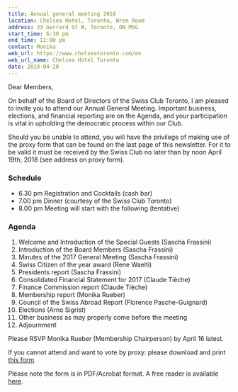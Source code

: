 ```yaml
---
title: Annual general meeting 2018
location: Chelsea Hotel, Toronto, Wren Room
address: 33 Gerrard St W, Toronto, ON M5G
start_time: 6:30 pm
end_time: 11:00 pm
contact: Monika
web_url: https://www.chelseatoronto.com/en
web_url_name: Chelsea Hotel Toronto
date: 2018-04-20
---
```


Dear Members,

On behalf of the Board of Directors of the Swiss Club Toronto, I am pleased to
invite you to attend our Annual General Meeting. Important business, elections,
and financial reporting are on the Agenda, and your participation is vital in
upholding the democratic process within our Club.

Should you be unable to attend, you will have the privilege of making use of
the proxy form that can be found on the last page of this newsletter. For it to
be valid it must be received by the Swiss Club no later than by noon April
19th, 2018 (see address on proxy form).

### Schedule

- 6.30 pm Registration and Cocktails (cash bar)
- 7.00 pm Dinner (courtesy of the Swiss Club Toronto)
- 8.00 pm Meeting will start with the following (tentative)

### Agenda

1. Welcome and Introduction of the Special Guests (Sascha Frassini)
2. Introduction of the Board Members (Sascha Frassini)
3. Minutes of the 2017 General Meeting (Sascha Frassini)
4. Swiss Citizen of the year award (Rene Waelti)
5. Presidents report (Sascha Frassini)
6. Consolidated Financial Statement for 2017 (Claude Tièche)
7. Finance Commission report (Claude Tièche)
8. Membership report (Monika Rueber)
9. Council of the Swiss Abroad Report (Florence Pasche-Guignard)
10. Elections (Arno Sigrist)
11. Other business as may properly come before the meeting
12. Adjournment

Please RSVP Monika Rueber (Membership Chairperson) by April 16 latest.

If you cannot attend and want to vote by proxy: please download and print [this
form][form].

Please note the form is in PDF/Acrobat format. A free reader is available
[here][acrobat].

[form]: <{% link assets/pdf/2018-04-20-agm-notice.pdf %}>
[acrobat]: <https://www.adobe.com/ca/acrobat/pdf-reader.html>
